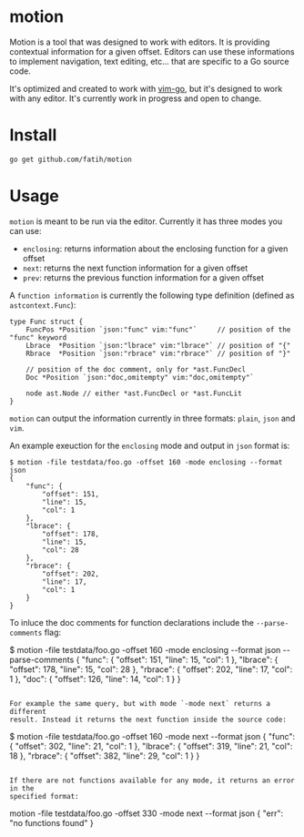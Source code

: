 # motion

Motion is a tool that was designed to work with editors. It is providing
contextual information for a given offset. Editors can use these informations
to implement navigation, text editing, etc... that are specific to a Go source
code. 

It's optimized and created to work with
[vim-go](https://github.com/fatih/vim-go), but it's designed to work with any
editor.  It's currently work in progress and open to change.

# Install

```bash
go get github.com/fatih/motion
```

# Usage

`motion` is meant to be run via the editor. Currently it has three modes you can use:

* `enclosing`: returns information about the enclosing function for a given offset
* `next`: returns the next function information for a given offset
* `prev`: returns the previous function information for a given offset

A `function information` is currently the following type definition (defined as
`astcontext.Func`):

```
type Func struct {
	FuncPos *Position `json:"func" vim:"func"`     // position of the "func" keyword
	Lbrace  *Position `json:"lbrace" vim:"lbrace"` // position of "{"
	Rbrace  *Position `json:"rbrace" vim:"rbrace"` // position of "}"

	// position of the doc comment, only for *ast.FuncDecl
	Doc *Position `json:"doc,omitempty" vim:"doc,omitempty"`

	node ast.Node // either *ast.FuncDecl or *ast.FuncLit
}
```

`motion` can output the information currently in three formats: `plain`, `json`
and `vim`. 


An example exeuction for the `enclosing` mode and output in `json` format is:

```
$ motion -file testdata/foo.go -offset 160 -mode enclosing --format json
{
	"func": {
		"offset": 151,
		"line": 15,
		"col": 1
	},
	"lbrace": {
		"offset": 178,
		"line": 15,
		"col": 28
	},
	"rbrace": {
		"offset": 202,
		"line": 17,
		"col": 1
	}
}
```

To inluce the doc comments for function declarations include the `--parse-comments` flag:

$ motion -file testdata/foo.go -offset 160 -mode enclosing --format json --parse-comments
{
	"func": {
		"offset": 151,
		"line": 15,
		"col": 1
	},
	"lbrace": {
		"offset": 178,
		"line": 15,
		"col": 28
	},
	"rbrace": {
		"offset": 202,
		"line": 17,
		"col": 1
	},
	"doc": {
		"offset": 126,
		"line": 14,
		"col": 1
	}
}
```

For example the same query, but with mode `-mode next` returns a different
result. Instead it returns the next function inside the source code:

```
$ motion -file testdata/foo.go -offset 160 -mode next --format json
{
	"func": {
		"offset": 302,
		"line": 21,
		"col": 1
	},
	"lbrace": {
		"offset": 319,
		"line": 21,
		"col": 18
	},
	"rbrace": {
		"offset": 382,
		"line": 29,
		"col": 1
	}
}
```

If there are not functions available for any mode, it returns an error in the
specified format:

```
motion -file testdata/foo.go -offset 330 -mode next --format json
{
	"err": "no functions found"
}
```
